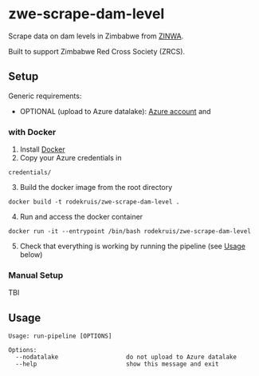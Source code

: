 # zwe-scrape-dam-level

Scrape data on dam levels in Zimbabwe from [ZINWA](https://www.zinwa.co.zw/dam-levels/).

Built to support  Zimbabwe Red Cross Society (ZRCS).

## Setup
Generic requirements:
-   OPTIONAL (upload to Azure datalake): [Azure account](https://azure.microsoft.com/en-us/get-started/) and 

### with Docker
1. Install [Docker](https://www.docker.com/get-started)
5. Copy your Azure credentials in
```
credentials/
```
3. Build the docker image from the root directory
```
docker build -t rodekruis/zwe-scrape-dam-level .
```
4. Run and access the docker container
```
docker run -it --entrypoint /bin/bash rodekruis/zwe-scrape-dam-level
```
5. Check that everything is working by running the pipeline (see [Usage](https://github.com/rodekruis/zwe-scrape-dam-level#usage) below)


### Manual Setup
TBI

## Usage
```
Usage: run-pipeline [OPTIONS]

Options:
  --nodatalake                   do not upload to Azure datalake
  --help                         show this message and exit
  ```
